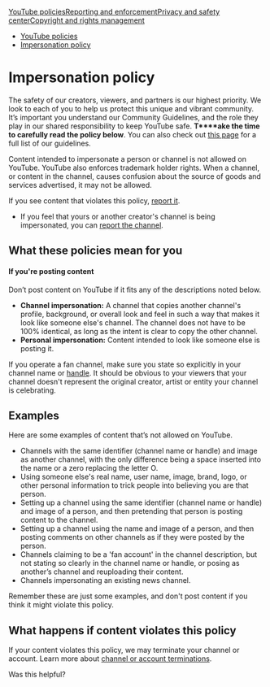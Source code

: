 [YouTube policies](/youtube/topic/2803176?hl=en&ref_topic=6151248,3230811,3256124,)[Reporting and enforcement](/youtube/topic/2803138?hl=en&ref_topic=6151248,3230811,3256124,)[Privacy and safety center](/youtube/topic/2803240?hl=en&ref_topic=6151248,3230811,3256124,)[Copyright and rights management](/youtube/topic/2676339?hl=en&ref_topic=6151248,3230811,3256124,)
    

*   [YouTube policies](/youtube/topic/2803176?hl=en&ref_topic=6151248)
*   [Impersonation policy](/youtube/answer/2801947)

Impersonation policy
====================

The safety of our creators, viewers, and partners is our highest priority. We look to each of you to help us protect this unique and vibrant community. It’s important you understand our Community Guidelines, and the role they play in our shared responsibility to keep YouTube safe. **T****ake the time to carefully read the policy below**. You can also check out [this page](/youtube/answer/9288567) for a full list of our guidelines.

Content intended to impersonate a person or channel is not allowed on YouTube. YouTube also enforces trademark holder rights. When a channel, or content in the channel, causes confusion about the source of goods and services advertised, it may not be allowed.

If you see content that violates this policy, [report it](/youtube/answer/2802027).

*   If you feel that yours or another creator's channel is being impersonated, you can [report the channel](/youtube/answer/2802027).

What these policies mean for you
--------------------------------

#### If you're posting content

Don’t post content on YouTube if it fits any of the descriptions noted below. 

*   **Channel impersonation:** A channel that copies another channel's profile, background, or overall look and feel in such a way that makes it look like someone else's channel. The channel does not have to be 100% identical, as long as the intent is clear to copy the other channel.
*   **Personal impersonation:** Content intended to look like someone else is posting it.

If you operate a fan channel, make sure you state so explicitly in your channel name or [handle](/youtube/answer/11585688). It should be obvious to your viewers that your channel doesn't represent the original creator, artist or entity your channel is celebrating.

Examples
--------

Here are some examples of content that’s not allowed on YouTube.

*   Channels with the same identifier (channel name or handle) and image as another channel, with the only difference being a space inserted into the name or a zero replacing the letter O.
*   Using someone else's real name, user name, image, brand, logo, or other personal information to trick people into believing you are that person. 
*   Setting up a channel using the same identifier (channel name or handle) and image of a person, and then pretending that person is posting content to the channel.
*   Setting up a channel using the name and image of a person, and then posting comments on other channels as if they were posted by the person.
*   Channels claiming to be a 'fan account' in the channel description, but not stating so clearly in the channel name or handle, or posing as another’s channel and reuploading their content.
*   Channels impersonating an existing news channel.

Remember these are just some examples, and don't post content if you think it might violate this policy.

What happens if content violates this policy
--------------------------------------------

If your content violates this policy, we may terminate your channel or account. Learn more about [channel or account terminations](/youtube/answer/2802168).

Was this helpful?